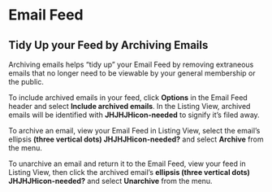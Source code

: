 # Email Feed

## Tidy Up your Feed by Archiving Emails
<div id="gv-tidy-up-your-feed"></div>

Archiving emails helps “tidy up” your Email Feed by removing extraneous
emails that no longer need to be viewable by your general membership or
the public.

To include archived emails in your feed, click **Options** in the Email
Feed header and select **Include archived emails**.
In the Listing View, archived emails will be identified with
**JHJHJHicon-needed** to signify it’s filed away.

To archive an email, view your Email Feed in Listing View, select the
email’s ellipsis **(three vertical dots) JHJHJHicon-needed?** and select
**Archive** from the menu.

To unarchive an email and return it to the Email Feed, view your feed
in Listing View, then click the archived email’s **ellipsis (three
vertical dots) JHJHJHicon-needed?** and select **Unarchive** from the
menu.
